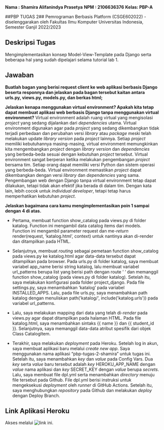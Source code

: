 __Nama : Shamira Alifanindya Prasetya__
__NPM  : 2106636376__
__Kelas: PBP-A__

##PBP TUGAS 2##
Pemrograman Berbasis Platform (CSGE602022) - diselenggarakan oleh Fakultas Ilmu Komputer Universitas Indonesia, Semester Ganjil 2022/2023

## Deskripsi Tugas
Mengimplementasikan konsep Model-View-Template pada Django serta beberapa hal yang sudah dipelajari selama tutorial lab 1.

## Jawaban
__Buatlah bagan yang berisi request client ke web aplikasi berbasis Django beserta responnya dan jelaskan pada bagan tersebut kaitan antara urls.py, views.py, models.py, dan berkas html;__


__Jelaskan kenapa menggunakan virtual environment? Apakah kita tetap dapat membuat aplikasi web berbasis Django tanpa menggunakan virtual environment?__
Virtual environment adalah ruang virtual yang mengisolasi _project_ yang sedang dijalankan dari _dependencies_ utama. Virtual environment digunakan agar pada _project_ yang sedang dikembangkan tidak terjadi perbedaan dan perubahan versi _library_ atau _package_ meski telah melakukan update _library version_ pada _project_ lainnya. Setiap _project_ memiliki kebutuhannya masing-masing, virtual environment memungkinkan kita mengembangkan _project_ dengan _library version_ dan _dependencies_ yang berbeda-beda sesuai dengan kebutuhan _project_ tersebut. Virtual environment sangat berperan ketika melakukan pengembangan _project_ bersama tim. Setiap orang dapat memiliki versi Python dan sistem operasi yang berbeda-beda. Virtual environment memastikan _project_ dapat dikembangkan dengan versi _library_ dan _dependencies_ yang sama. Pengembangan web dengan Django tanpa virtual environment tetap dapat dilakukan, tetapi tidak akan efektif jika berada di dalam tim. Dengan kata lain, lebih cocok untuk _individual developer_, tetapi tetap harus memperhatikan kebutuhan _project_.

__Jelaskan bagaimana cara kamu mengimplementasikan poin 1 sampai dengan 4 di atas.__
* Pertama, membuat function show_catalog pada views.py di folder katalog. Function ini mengambil data catalog items dari models. Function ini mengambil parameter request dan me-_return_ render(request, ‘katalog.html’, context) untuk nantinya akan di-render dan ditampilkan pada HTML.

* Selanjutnya, membuat _routing_ sebagai pemetaan function show_catalog pada views.py ke katalog.html agar data-data tersebut dapat ditampilkan pada browser. Pada urls.py di folder katalog, saya membuat variabel app_name berisi string katalog, lalu membuat variabel url_patterns berupa list yang berisi path dengan route ‘ ‘ dan memanggil function show_catalog (pada views.py di folder katalog). Setelah itu, saya melakukan konfigurasi pada folder project_django. Pada file settings.py, saya menambahkan ‘katalog’ pada variabel INSTALLED_APPS. Lalu, pada file urls.py, saya menambahkan path katalog dengan menuliskan path('katalog/', include('katalog.urls')) pada variabel url_patterns.

* Lalu, saya melakukan mapping dari data yang telah di-_render_ pada views.py agar dapat ditampilkan pada halaman HTML. Pada file katalog.html, saya menambahkan sintaks {{ name }} dan {{ student_id }}. Selanjutnya, saya memanggil data-data atribut spesifik dari objek Class CatalogItem.

* Terakhir, saya melakukan _deployment_ pada Heroku. Setelah log in akun, saya membuat aplikasi baru melalui _create new app_. Saya menggunakan nama aplikasi “pbp-tugas-2-shamira” untuk tugas ini. Setelah itu, saya menambahkan _key_ dan _value_ pada Config Vars. Dua _key_ serta _value_ baru tersebut adalah _key_ HEROKU_APP_NAME dengan _value_ nama aplikasi dan _key_ SECRET_KEY dengan _value_ berupa _secrets_. Lalu, saya membuat file dpl.yml serta menambahkan _directory_ menuju file tersebut pada Github. File dpl.yml berisi instruksi untuk mengeksekusi _deployment_ oleh _runner_ di GitHub Actions. Setelah itu, saya menghubungkan _repository_ pada Github dan melakukan _deploy_ dengan Deploy Branch.

## Link Aplikasi Heroku
Akses melalui ![link ini.](https://pbp-tugas-2-shamira.herokuapp.com/)
